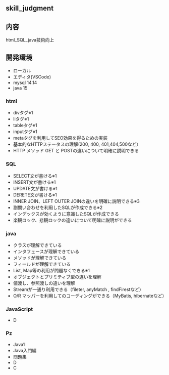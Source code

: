 ## skill_judgment

## 内容
html_SQL_java技術向上

## 開発環境
- ローカル
- エディタ(VSCode)
- mysql 14.14
- java 15

### html
- divタグ※1
- liタグ※1
- tableタグ※1
- inputタグ※1
- metaタグを利用してSEO効果を得るための実装
- 基本的なHTTPステータスの理解(200, 400, 401,404,500など）
- HTTP メソッド GET と POSTの違いについて明確に説明できる

### SQL
- SELECT文が書ける※1
- INSERT文が書ける※1
- UPDATE文が書ける※1
- DERETE文が書ける※1
- INNER JOIN、LEFT OUTER JOINの違いを明確に説明できる※3
- 副問い合わせを利用したSQLが作成できる※2
- インデックスが効くように意識したSQLが作成できる
- 楽観ロック、悲観ロックの違いについて明確に説明ができる

### java
- クラスが理解できている
- インタフェースが理解できている
- メソッドが理解できている
- フィールドが理解できている
- List, Map等の利用が問題なくできる※1
- オブジェクトとプリミティブ型の違いを理解
- 値渡し、参照渡しの違いを理解
- Streamが一通り利用できる（fileter, anyMatch , findFirestなど）
- O/R マッパーを利用してのコーディングができる（MyBatis, hibernateなど）

### JavaScript
- D

### Pz
- Java1
- Java入門編
- 問題集
- D
- C
